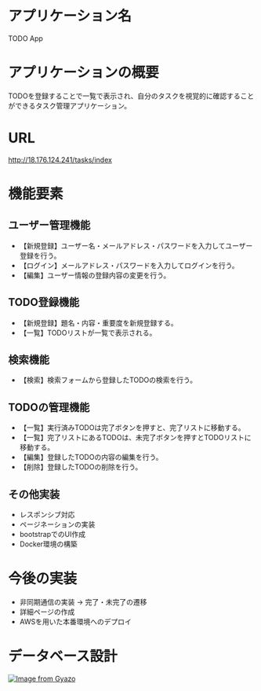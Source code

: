 # アプリケーション名
TODO App

# アプリケーションの概要
TODOを登録することで一覧で表示され、自分のタスクを視覚的に確認することができるタスク管理アプリケーション。

# URL
http://18.176.124.241/tasks/index

# 機能要素
## ユーザー管理機能
- 【新規登録】ユーザー名・メールアドレス・パスワードを入力してユーザー登録を行う。
- 【ログイン】メールアドレス・パスワードを入力してログインを行う。
- 【編集】ユーザー情報の登録内容の変更を行う。

## TODO登録機能
- 【新規登録】題名・内容・重要度を新規登録する。
- 【一覧】TODOリストが一覧で表示される。

## 検索機能
- 【検索】検索フォームから登録したTODOの検索を行う。

## TODOの管理機能
- 【一覧】実行済みTODOは完了ボタンを押すと、完了リストに移動する。
- 【一覧】完了リストにあるTODOは、未完了ボタンを押すとTODOリストに移動する。
- 【編集】登録したTODOの内容の編集を行う。
- 【削除】登録したTODOの削除を行う。

## その他実装
- レスポンシブ対応
- ページネーションの実装
- bootstrapでのUI作成
- Docker環境の構築

# 今後の実装
- 非同期通信の実装
 → 完了・未完了の遷移
- 詳細ページの作成
- AWSを用いた本番環境へのデプロイ

# データベース設計
[![Image from Gyazo](https://i.gyazo.com/57d25402b42abdba7e1e9746880b78a1.png)](https://gyazo.com/57d25402b42abdba7e1e9746880b78a1)